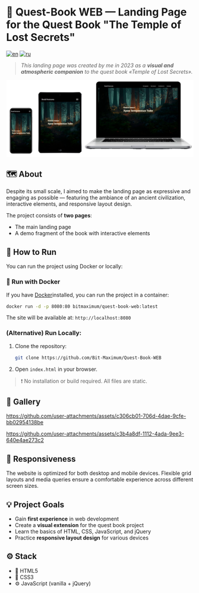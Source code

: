 # 🌄 Quest-Book WEB — Landing Page for the Quest Book "The Temple of Lost Secrets"

[![en](https://img.shields.io/badge/lang-en-red.svg)](https://github.com/Bit-Maximum/Quest-Book-WEB/blob/master/README.md)
[![ru](https://img.shields.io/badge/lang-ru-blue.svg)](https://github.com/Bit-Maximum/Quest-Book-WEB/blob/master/translation/README.ru.md)

> _This landing page was created by me in 2023 as a **visual and atmospheric companion** to the quest book *«Temple of Lost Secrets»*._

![Preview](translation/media/1.png)

## 🗺 About

Despite its small scale, I aimed to make the landing page as expressive and engaging as possible — featuring the ambiance of an ancient civilization, interactive elements, and responsive layout design.

The project consists of **two pages**:
- The main landing page
- A demo fragment of the book with interactive elements

## 🚀 How to Run

You can run the project using Docker or locally:

### 🐳 Run with Docker

If you have [Docker](https://www.docker.com/)installed, you can run the project in a container:
   ```bash
   docker run -d -p 8080:80 bitmaximum/quest-book-web:latest
   ```
The site will be available at: `http://localhost:8080`

### (Alternative) Run Locally:

1. Clone the repository:
   ```bash
   git clone https://github.com/Bit-Maximum/Quest-Book-WEB
   ```
2. Open `index.html` in your browser.
>❗ No installation or build required. All files are static.

## 📸 Gallery

https://github.com/user-attachments/assets/c306cb01-706d-4dae-9cfe-bb02954138be

https://github.com/user-attachments/assets/c3b4a8df-1112-4ada-9ee3-640e4ae273c2

## 📱 Responsiveness

The website is optimized for both desktop and mobile devices. Flexible grid layouts and media queries ensure a comfortable experience across different screen sizes.

## 💡 Project Goals

- Gain **first experience** in web development
- Create a **visual extension** for the quest book project
- Learn the basics of HTML, CSS, JavaScript, and jQuery
- Practice **responsive layout design** for various devices

## ⚙️ Stack
- 📄 HTML5
- 🎨 CSS3
- ⚙️ JavaScript (vanilla + jQuery)
